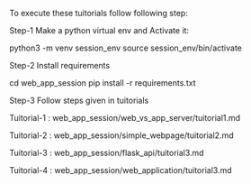 To execute these tuitorials follow following step:

Step-1 Make a python virtual env and Activate it: 

python3 -m venv session_env
source session_env/bin/activate

Step-2 Install requirements

cd web_app_session
pip install -r requirements.txt

Step-3 Follow steps given in tuitorials

Tuitorial-1 : web_app_session/web_vs_app_server/tuitorial1.md

Tuitorial-2 : web_app_session/simple_webpage/tuitorial2.md

Tuitorial-3 : web_app_session/flask_api/tuitorial3.md

Tuitorial-4 : web_app_session/web_application/tuitorial3.md 